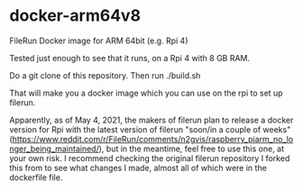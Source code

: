 # docker-arm64v8
FileRun Docker image for ARM 64bit (e.g. Rpi 4)

Tested just enough to see that it runs, on a Rpi 4 with 8 GB RAM.

Do a git clone of this repository. 
Then run ./build.sh

That will make you a docker image which you can use on the rpi to set up filerun.

Apparently, as of May 4, 2021, the makers of filerun plan to release a docker version for Rpi with the latest version of filerun "soon/in a couple of weeks" (https://www.reddit.com/r/FileRun/comments/n2gvis/raspberry_piarm_no_longer_being_maintained/), but in the meantime, feel free to use this one, at your own risk. I recommend checking the original filerun repository I forked this from to see what changes I made, almost all of which were in the dockerfile file.
